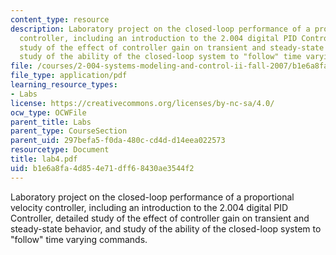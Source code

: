 ```yaml
---
content_type: resource
description: Laboratory project on the closed-loop performance of a proportional velocity
  controller, including an introduction to the 2.004 digital PID Controller, detailed
  study of the effect of controller gain on transient and steady-state behavior, and
  study of the ability of the closed-loop system to "follow" time varying commands.
file: /courses/2-004-systems-modeling-and-control-ii-fall-2007/b1e6a8fa4d854e71dff68430ae3544f2_lab4.pdf
file_type: application/pdf
learning_resource_types:
- Labs
license: https://creativecommons.org/licenses/by-nc-sa/4.0/
ocw_type: OCWFile
parent_title: Labs
parent_type: CourseSection
parent_uid: 297befa5-f0da-480c-cd4d-d14eea022573
resourcetype: Document
title: lab4.pdf
uid: b1e6a8fa-4d85-4e71-dff6-8430ae3544f2
---
```

Laboratory project on the closed-loop performance of a proportional velocity controller, including an introduction to the 2.004 digital PID Controller, detailed study of the effect of controller gain on transient and steady-state behavior, and study of the ability of the closed-loop system to "follow" time varying commands.